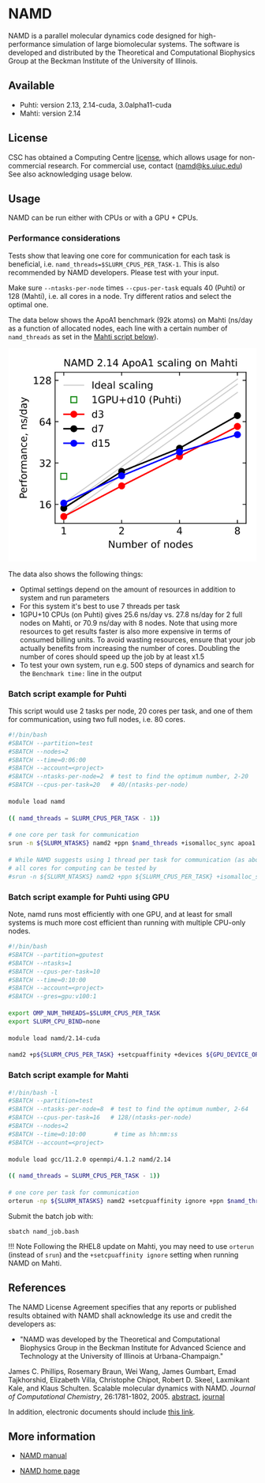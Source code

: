 # NAMD

NAMD is a parallel molecular dynamics code designed for high-performance
simulation of large biomolecular systems. The software is developed and
distributed by the Theoretical and Computational Biophysics Group at the
Beckman Institute of the University of Illinois.

## Available

* Puhti: version 2.13, 2.14-cuda, 3.0alpha11-cuda
* Mahti: version 2.14

## License

CSC has obtained a Computing Centre [license](https://www.ks.uiuc.edu/Research/namd/license.html),
which allows usage for non-commercial research. For commercial use, contact 
(namd@ks.uiuc.edu) See also acknowledging usage below.

## Usage

NAMD can be run either with CPUs or with a GPU + CPUs.

### Performance considerations

Tests show that leaving one core for communication for each task is beneficial, i.e. `namd_threads=$SLURM_CPUS_PER_TASK-1`. This is also recommended by NAMD developers. Please test with your input.

Make sure `--ntasks-per-node` times `--cpus-per-task` equals 40 (Puhti) or 128 (Mahti), i.e. all cores in a node. Try different ratios and select the optimal one.

The data below shows the ApoA1 benchmark (92k atoms) on Mahti (ns/day as a function of allocated nodes, each line with a certain number of `namd_threads` as set in the [Mahti script below](#batch-script-example-for-mahti)).

![NAMD Scaling on Mahti](../img/namd-scaling.svg 'NAMD Scaling on Mahti')

The data also shows the following things:

* Optimal settings depend on the amount of resources in addition to system and run parameters
* For this system it's best to use 7 threads per task
* 1GPU+10 CPUs (on Puhti) gives 25.6 ns/day vs. 27.8 ns/day for 2 full nodes on Mahti, or 70.9 ns/day with 8 nodes. Note that using more resources to get results faster is also more expensive in terms of consumed billing units. To avoid wasting resources, ensure that your job actually benefits from increasing the number of cores. Doubling the number of cores should speed up the job by at least x1.5
* To test your own system, run e.g. 500 steps of dynamics and search for the `Benchmark time:` line in the output

### Batch script example for Puhti

This script would use 2 tasks per node, 20 cores per task,
and one of them for communication, using two full nodes, i.e. 80 cores.

```bash
#!/bin/bash 
#SBATCH --partition=test
#SBATCH --nodes=2             
#SBATCH --time=0:06:00        
#SBATCH --account=<project>
#SBATCH --ntasks-per-node=2  # test to find the optimum number, 2-20
#SBATCH --cpus-per-task=20   # 40/(ntasks-per-node)

module load namd

(( namd_threads = SLURM_CPUS_PER_TASK - 1))

# one core per task for communication
srun -n ${SLURM_NTASKS} namd2 +ppn $namd_threads +isomalloc_sync apoa1.namd  > apoa1.out

# While NAMD suggests using 1 thread per task for communication (as above)
# all cores for computing can be tested by
#srun -n ${SLURM_NTASKS} namd2 +ppn ${SLURM_CPUS_PER_TASK} +isomalloc_sync apoa1.namd > apoa1.out
```

### Batch script example for Puhti using GPU

Note, namd runs most efficiently with one GPU, and at least for small systems
is much more cost efficient than running with multiple CPU-only nodes.

```bash
#!/bin/bash 
#SBATCH --partition=gputest
#SBATCH --ntasks=1         
#SBATCH --cpus-per-task=10  
#SBATCH --time=0:10:00     
#SBATCH --account=<project>
#SBATCH --gres=gpu:v100:1

export OMP_NUM_THREADS=$SLURM_CPUS_PER_TASK
export SLURM_CPU_BIND=none

module load namd/2.14-cuda

namd2 +p${SLURM_CPUS_PER_TASK} +setcpuaffinity +devices ${GPU_DEVICE_ORDINAL} apoa1.namd > apoa1.out
```

### Batch script example for Mahti

```bash
#!/bin/bash -l
#SBATCH --partition=test
#SBATCH --ntasks-per-node=8  # test to find the optimum number, 2-64
#SBATCH --cpus-per-task=16   # 128/(ntasks-per-node)
#SBATCH --nodes=2
#SBATCH --time=0:10:00        # time as hh:mm:ss
#SBATCH --account=<project>

module load gcc/11.2.0 openmpi/4.1.2 namd/2.14

(( namd_threads = SLURM_CPUS_PER_TASK - 1))

# one core per task for communication
orterun -np ${SLURM_NTASKS} namd2 +setcpuaffinity ignore +ppn $namd_threads +isomalloc_sync apoa1.namd > apoa1.out
```

Submit the batch job with:

```
sbatch namd_job.bash
```

!!! Note
    Following the RHEL8 update on Mahti, you may need to use `orterun` (instead of `srun`) and the `+setcpuaffinity ignore` setting when running NAMD on Mahti.

## References

The NAMD License Agreement specifies that any reports or published
results obtained with NAMD shall acknowledge its use and credit the
developers as:

-   "NAMD was developed by the Theoretical and Computational Biophysics
    Group in the Beckman Institute for Advanced Science and Technology
    at the University of Illinois at Urbana-Champaign."

James C. Phillips, Rosemary Braun, Wei Wang, James Gumbart, Emad
Tajkhorshid, Elizabeth Villa, Christophe Chipot, Robert D. Skeel,
Laxmikant Kale, and Klaus Schulten. Scalable molecular dynamics with
NAMD. *Journal of Computational Chemistry*, 26:1781-1802, 2005.
[abstract], [journal]  
  
In addition, electronic documents should include [this link](http://www.ks.uiuc.edu/Research/namd/).

## More information

* [NAMD manual]
* [NAMD home page]

  [abstract]: http://www.ks.uiuc.edu/Publications/Papers/abstract.cgi?tbcode=PHIL2005
  [journal]: http://www3.interscience.wiley.com/cgi-bin/abstract/112102010/ABSTRACT
  [NAMD manual]: http://www.ks.uiuc.edu/Research/namd/current/ug/
  [NAMD home page]: http://www.ks.uiuc.edu/Research/namd/
